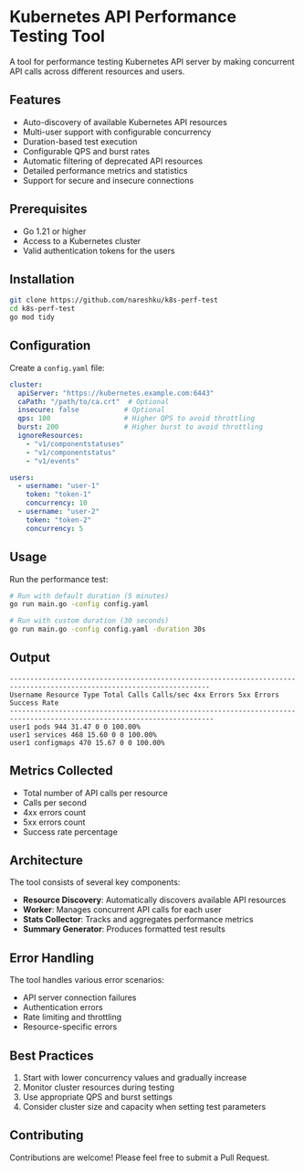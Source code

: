 # Kubernetes API Performance Testing Tool

A tool for performance testing Kubernetes API server by making concurrent API calls across different resources and users.

## Features

- Auto-discovery of available Kubernetes API resources
- Multi-user support with configurable concurrency
- Duration-based test execution
- Configurable QPS and burst rates
- Automatic filtering of deprecated API resources
- Detailed performance metrics and statistics
- Support for secure and insecure connections

## Prerequisites

- Go 1.21 or higher
- Access to a Kubernetes cluster
- Valid authentication tokens for the users

## Installation

```bash
git clone https://github.com/nareshku/k8s-perf-test
cd k8s-perf-test
go mod tidy
```

## Configuration

Create a `config.yaml` file:

```yaml
cluster:
  apiServer: "https://kubernetes.example.com:6443"
  caPath: "/path/to/ca.crt"  # Optional
  insecure: false           # Optional
  qps: 100                  # Higher QPS to avoid throttling
  burst: 200                # Higher burst to avoid throttling
  ignoreResources:
    - "v1/componentstatuses"
    - "v1/componentstatus"
    - "v1/events"

users:
  - username: "user-1"
    token: "token-1"
    concurrency: 10
  - username: "user-2"
    token: "token-2"
    concurrency: 5 
```

## Usage

Run the performance test:

```bash
# Run with default duration (5 minutes)
go run main.go -config config.yaml

# Run with custom duration (30 seconds)
go run main.go -config config.yaml -duration 30s
```

## Output
```
-----------------------------------------------------------------------------------------------------------------------
Username Resource Type Total Calls Calls/sec 4xx Errors 5xx Errors Success Rate
------------------------------------------------------------------------------------------------------------------------
user1 pods 944 31.47 0 0 100.00%
user1 services 468 15.60 0 0 100.00%
user1 configmaps 470 15.67 0 0 100.00%
```


## Metrics Collected

- Total number of API calls per resource
- Calls per second
- 4xx errors count
- 5xx errors count
- Success rate percentage

## Architecture

The tool consists of several key components:

- **Resource Discovery**: Automatically discovers available API resources
- **Worker**: Manages concurrent API calls for each user
- **Stats Collector**: Tracks and aggregates performance metrics
- **Summary Generator**: Produces formatted test results

## Error Handling

The tool handles various error scenarios:

- API server connection failures
- Authentication errors
- Rate limiting and throttling
- Resource-specific errors

## Best Practices

1. Start with lower concurrency values and gradually increase
2. Monitor cluster resources during testing
3. Use appropriate QPS and burst settings
4. Consider cluster size and capacity when setting test parameters

## Contributing

Contributions are welcome! Please feel free to submit a Pull Request.

